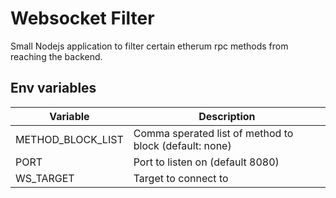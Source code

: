 # Websocket Filter
Small Nodejs application to filter certain etherum rpc methods from reaching the backend.

## Env variables
| Variable | Description |
| --- | --- |
| METHOD_BLOCK_LIST | Comma sperated list of method to block (default: none) |
| PORT | Port to listen on (default 8080) |
| WS_TARGET | Target to connect to |